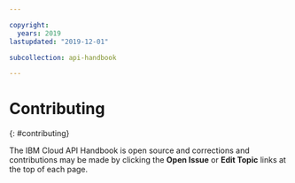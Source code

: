 ```yaml
---

copyright:
  years: 2019
lastupdated: "2019-12-01"

subcollection: api-handbook

---
```


# Contributing
{: #contributing}

The IBM Cloud API Handbook is open source and corrections and contributions may be made by clicking
the **Open Issue** or **Edit Topic** links at the top of each page.
